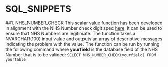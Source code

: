 # SQL_SNIPPETS

##1. NHS_NUMBER_CHECK
This scalar value function has been developed in alignment with the NHS Number check digit spec [here](http://www.datadictionary.nhs.uk/version2/data_dictionary/data_field_notes/n/nhs_number_de.asp?shownav=0).  It can be used to ensure that NHS Numbers are legitimate.  The function takes a NVARCHAR(100) input value and outputs an array of descriptive messages indicating the problem with the value.  The function can be run by running the following command where **yourfield** is the database field of the NHS Number that is to be valided: 
```SELECT NHS_NUMBER_CHECK(yourfield) FROM yourtable```

